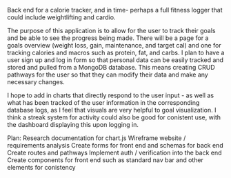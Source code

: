 Back end for a calorie tracker, and in time- perhaps a full fitness logger that could include weightlifting and cardio. 

The purpose of this application is to allow for the user to track their goals and be able to see the progress being made.
There will be a page for a goals overview (weight loss, gain, maintenance, and target cal) and one for tracking calories and macros such as protein, fat, and carbs. I plan to have a user sign up and log in form so that personal data can be easily tracked and stored and pulled from a MongoDB database. This means creating CRUD pathways for the user so that they can modify their data and make any necessary changes. 

I hope to add in charts that directly respond to the user input - as well as what has been tracked of the user information in the corresponding database logs, as I feel that visuals are very helpful to goal visualization. I think a streak system for activity could also be good for conistent use, with the dashboard displaying this upon logging in. 

Plan:
Research documentation for chart.js
Wireframe website / requirements analysis 
Create forms for front end and schemas for back end
Create routes and pathways
Implement auth / verification into the back end 
Create components for front end such as standard nav bar and other elements for conistency


